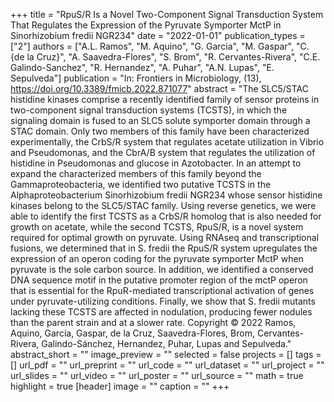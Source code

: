 +++
title = "RpuS/R Is a Novel Two-Component Signal Transduction System That Regulates the Expression of the Pyruvate Symporter MctP in Sinorhizobium fredii NGR234"
date = "2022-01-01"
publication_types = ["2"]
authors = ["A.L. Ramos", "M. Aquino", "G. Garcia", "M. Gaspar", "C. {de la Cruz}", "A. Saavedra-Flores", "S. Brom", "R. Cervantes-Rivera", "C.E. Galindo-Sanchez", "R. Hernandez", "A. Puhar", "A.N. Lupas", "E. Sepulveda"]
publication = "In: Frontiers in Microbiology, (13), https://doi.org/10.3389/fmicb.2022.871077"
abstract = "The SLC5/STAC histidine kinases comprise a recently identified family of sensor proteins in two-component signal transduction systems (TCSTS), in which the signaling domain is fused to an SLC5 solute symporter domain through a STAC domain. Only two members of this family have been characterized experimentally, the CrbS/R system that regulates acetate utilization in Vibrio and Pseudomonas, and the CbrA/B system that regulates the utilization of histidine in Pseudomonas and glucose in Azotobacter. In an attempt to expand the characterized members of this family beyond the Gammaproteobacteria, we identified two putative TCSTS in the Alphaproteobacterium Sinorhizobium fredii NGR234 whose sensor histidine kinases belong to the SLC5/STAC family. Using reverse genetics, we were able to identify the first TCSTS as a CrbS/R homolog that is also needed for growth on acetate, while the second TCSTS, RpuS/R, is a novel system required for optimal growth on pyruvate. Using RNAseq and transcriptional fusions, we determined that in S. fredii the RpuS/R system upregulates the expression of an operon coding for the pyruvate symporter MctP when pyruvate is the sole carbon source. In addition, we identified a conserved DNA sequence motif in the putative promoter region of the mctP operon that is essential for the RpuR-mediated transcriptional activation of genes under pyruvate-utilizing conditions. Finally, we show that S. fredii mutants lacking these TCSTS are affected in nodulation, producing fewer nodules than the parent strain and at a slower rate. Copyright © 2022 Ramos, Aquino, García, Gaspar, de la Cruz, Saavedra-Flores, Brom, Cervantes-Rivera, Galindo-Sánchez, Hernandez, Puhar, Lupas and Sepulveda."
abstract_short = ""
image_preview = ""
selected = false
projects = []
tags = []
url_pdf = ""
url_preprint = ""
url_code = ""
url_dataset = ""
url_project = ""
url_slides = ""
url_video = ""
url_poster = ""
url_source = ""
math = true
highlight = true
[header]
image = ""
caption = ""
+++
